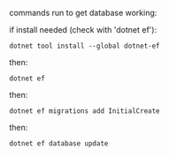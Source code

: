 ﻿commands run to get database working:

if install needed (check with 'dotnet ef'):

```dotnet tool install --global dotnet-ef```

then:

```dotnet ef```

then:

```dotnet ef migrations add InitialCreate```

then:

```dotnet ef database update```